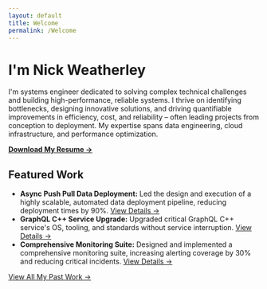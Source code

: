 ```yaml
---
layout: default
title: Welcome
permalink: /Welcome
---
```


# I'm Nick Weatherley

I'm systems engineer dedicated to solving complex technical challenges and building high-performance, reliable systems. I thrive on identifying bottlenecks, designing innovative solutions, and driving quantifiable improvements in efficiency, cost, and reliability – often leading projects from conception to deployment.  My expertise spans data engineering, cloud infrastructure, and performance optimization.  

**[Download My Resume →](nweatherley.pdf)**

## Featured Work

*   **Async Push Pull Data Deployment:** Led the design and execution of a highly scalable, automated data deployment pipeline, reducing deployment times by 90%.  [View Details →](/docs/Projects#async-push-pull)
*   **GraphQL C++ Service Upgrade:** Upgraded critical GraphQL C++ service's OS, tooling, and standards without service interruption. [View Details →](/docs/Projects#graphql-cpp-upgrade)
*   **Comprehensive Monitoring Suite:** Designed and implemented a comprehensive monitoring suite, increasing alerting coverage by 30% and reducing critical incidents. [View Details →](/docs/Projects#monitoring-suite)

[View All My Past Work →](/docs/Projects)
